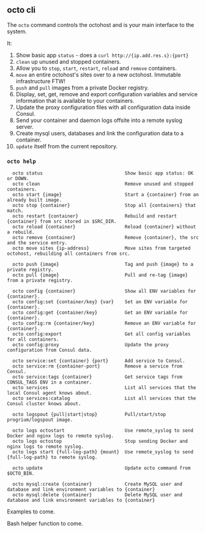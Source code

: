 ## octo cli

The `octo` command controls the octohost and is your main interface to the system.

It:

1. Show basic app `status` - does a `curl http://{ip.add.res.s}:{port}`
2. `clean` up unused and stopped containers.
3. Allow you to `stop`, `start`, `restart`, `reload` and `remove` containers.
4. `move` an entire octohost's sites over to a new octohost. Immutable infrastructure FTW!
5. `push` and `pull` images from a private Docker registry.
6. Display, set, get, remove and export configuration variables and service information that is available to your containers.
7. Update the proxy configuration files with all configuration data inside Consul.
8. Send your container and daemon logs offsite into a remote syslog server.
9. Create mysql users, databases and link the configuration data to a container.
10. `update` itself from the current repository.


### `octo help`

```
  octo status                              Show basic app status: OK or DOWN.
  octo clean                               Remove unused and stopped containers.
  octo start {image}                       Start a {container} from an already built image.
  octo stop {container}                    Stop all {containers} that match.
  octo restart {container}                 Rebuild and restart {container} from src stored in $SRC_DIR.
  octo reload {container}                  Reload {container} without a rebuild.
  octo remove {container}                  Remove {container}, the src and the service entry.
  octo move sites {ip-address}             Move sites from targeted octohost, rebuilding all containers from src.

  octo push {image}                        Tag and push {image} to a private registry.
  octo pull {image}                        Pull and re-tag {image} from a private registry.

  octo config {container}                  Show all ENV variables for {container}.
  octo config:set {container/key} {var}    Set an ENV variable for {container}.
  octo config:get {container/key}          Get an ENV variable for {container}.
  octo config:rm {container/key}           Remove an ENV variable for {container}.
  octo config:export                       Get all config variables for all containers.
  octo config:proxy                        Update the proxy configuration from Consul data.

  octo service:set {container} {port}      Add service to Consul.
  octo service:rm {container-port}         Remove a service from Consul.
  octo service:tags {container}            Get service tags from CONSUL_TAGS ENV in a container.
  octo services                            List all services that the local Consul agent knows about.
  octo services:catalog                    List all services that the Consul cluster knows about.

  octo logspout {pull|start|stop}          Pull/start/stop progrium/logspout image.

  octo logs octostart                      Use remote_syslog to send Docker and nginx logs to remote syslog.
  octo logs octostop                       Stop sending Docker and nginx logs to remote syslog.
  octo logs start {full-log-path} {mount}  Use remote_syslog to send {full-log-path} to remote syslog.

  octo update                              Update octo command from $OCTO_BIN.

  octo mysql:create {container}            Create MySQL user and database and link environment variables to {container}
  octo mysql:delete {container}            Delete MySQL user and database and link environment variables to {container}
```

Examples to come.

Bash helper function to come.
